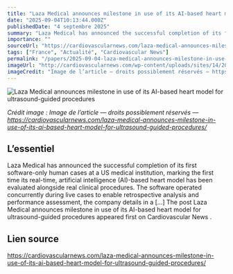```yaml
---
title: "Laza Medical announces milestone in use of its AI-based heart model for ultrasound-guided procedures"
date: "2025-09-04T10:13:44.000Z"
publishedDate: "4 septembre 2025"
summary: "Laza Medical has announced the successful completion of its first software-only human cases at a US medical institution, marking the first time its real-time, artificial intelligence (AI)-based heart model has been evaluated alongside real clinical procedures. The software operated concurrently during live cases to enable retrospective analysis and performance assessment, the company details in a [&#8230;] The post Laza Medical announces milestone in use of its AI-based heart model for ultrasound-guided procedures appeared first on Cardiovascular News ."
importance: ""
sourceUrl: "https://cardiovascularnews.com/laza-medical-announces-milestone-in-use-of-its-ai-based-heart-model-for-ultrasound-guided-procedures/"
tags: ["France", "Actualité", "Cardiovascular News"]
permalink: "/papers/2025-09-04-laza-medical-announces-milestone-in-use-of-its-ai-based-heart-model-for-ultrasound-guided-procedures"
imageUrl: "http://cardiovascularnews.com/wp-content/uploads/sites/14/2025/09/laza_marketing_renders.jpg"
imageCredit: "Image de l’article — droits possiblement réservés — https://cardiovascularnews.com/laza-medical-announces-milestone-in-use-of-its-ai-based-heart-model-for-ultrasound-guided-procedures/"
---
```


![Laza Medical announces milestone in use of its AI-based heart model for ultrasound-guided procedures](http://cardiovascularnews.com/wp-content/uploads/sites/14/2025/09/laza_marketing_renders.jpg)

*Crédit image : Image de l’article — droits possiblement réservés — https://cardiovascularnews.com/laza-medical-announces-milestone-in-use-of-its-ai-based-heart-model-for-ultrasound-guided-procedures/*

## L’essentiel

Laza Medical has announced the successful completion of its first software-only human cases at a US medical institution, marking the first time its real-time, artificial intelligence (AI)-based heart model has been evaluated alongside real clinical procedures. The software operated concurrently during live cases to enable retrospective analysis and performance assessment, the company details in a [&#8230;] The post Laza Medical announces milestone in use of its AI-based heart model for ultrasound-guided procedures appeared first on Cardiovascular News .

## Lien source

https://cardiovascularnews.com/laza-medical-announces-milestone-in-use-of-its-ai-based-heart-model-for-ultrasound-guided-procedures/
